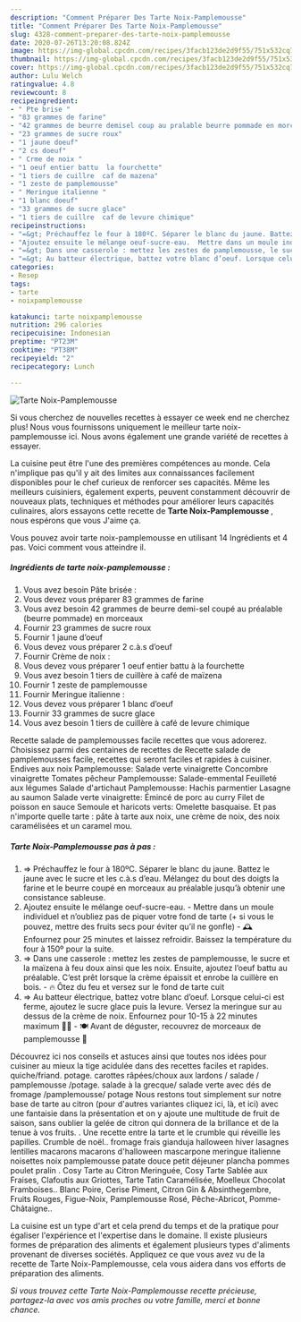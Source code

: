 ```yaml
---
description: "Comment Préparer Des Tarte Noix-Pamplemousse"
title: "Comment Préparer Des Tarte Noix-Pamplemousse"
slug: 4328-comment-preparer-des-tarte-noix-pamplemousse
date: 2020-07-26T13:20:08.824Z
image: https://img-global.cpcdn.com/recipes/3facb123de2d9f55/751x532cq70/tarte-noix-pamplemousse-photo-principale-de-la-recette.jpg
thumbnail: https://img-global.cpcdn.com/recipes/3facb123de2d9f55/751x532cq70/tarte-noix-pamplemousse-photo-principale-de-la-recette.jpg
cover: https://img-global.cpcdn.com/recipes/3facb123de2d9f55/751x532cq70/tarte-noix-pamplemousse-photo-principale-de-la-recette.jpg
author: Lulu Welch
ratingvalue: 4.8
reviewcount: 8
recipeingredient:
- " Pte brise "
- "83 grammes de farine"
- "42 grammes de beurre demisel coup au pralable beurre pommade en morceaux"
- "23 grammes de sucre roux"
- "1 jaune doeuf"
- "2 cs doeuf"
- " Crme de noix "
- "1 oeuf entier battu  la fourchette"
- "1 tiers de cuillre  caf de mazena"
- "1 zeste de pamplemousse"
- " Meringue italienne "
- "1 blanc doeuf"
- "33 grammes de sucre glace"
- "1 tiers de cuillre  caf de levure chimique"
recipeinstructions:
- "=&gt; Préchauffez le four à 180ºC. Séparer le blanc du jaune. Battez le jaune avec le sucre et les c.à.s d’eau. Mélangez du bout des doigts la farine et le beurre coupé en morceaux au préalable jusqu’à obtenir une consistance sableuse."
- "Ajoutez ensuite le mélange oeuf-sucre-eau.  Mettre dans un moule individuel et n’oubliez pas de piquer votre fond de tarte (+ si vous le pouvez, mettre des fruits secs pour éviter qu’il ne gonfle) 🕰 Enfournez pour 25 minutes et laissez refroidir. Baissez la température du four à 150º pour la suite."
- "=&gt; Dans une casserole : mettez les zestes de pamplemousse, le sucre et la maïzena à feu doux ainsi que les noix. Ensuite, ajoutez l’oeuf battu au préalable. C’est prêt lorsque la crème épaissit et enrobe la cuillère en bois.  🔥 Ôtez du feu et versez sur le fond de tarte cuit"
- "=&gt; Au batteur électrique, battez votre blanc d’oeuf. Lorsque celui-ci est ferme, ajoutez le sucre glace puis la levure. Versez la meringue sur au dessus de la crème de noix. Enfournez pour 10-15 à 22 minutes maximum 🤗✨  🍽 Avant de déguster, recouvrez de morceaux de pamplemousse 🍊"
categories:
- Resep
tags:
- tarte
- noixpamplemousse

katakunci: tarte noixpamplemousse 
nutrition: 296 calories
recipecuisine: Indonesian
preptime: "PT23M"
cooktime: "PT38M"
recipeyield: "2"
recipecategory: Lunch

---
```



![Tarte Noix-Pamplemousse](https://img-global.cpcdn.com/recipes/3facb123de2d9f55/751x532cq70/tarte-noix-pamplemousse-photo-principale-de-la-recette.jpg)

Si vous cherchez de nouvelles recettes à essayer ce week end ne cherchez plus! Nous vous fournissons uniquement le meilleur tarte noix-pamplemousse ici. Nous avons également une grande variété de recettes à essayer.

La cuisine peut être l'une des premières compétences au monde. Cela n'implique pas qu'il y ait des limites aux connaissances facilement disponibles pour le chef curieux de renforcer ses capacités. Même les meilleurs cuisiniers, également experts, peuvent constamment découvrir de nouveaux plats, techniques et méthodes pour améliorer leurs capacités culinaires, alors essayons cette recette de <strong> Tarte Noix-Pamplemousse </strong>, nous espérons que vous J'aime ça.

<!--inarticleads1-->

Vous pouvez avoir tarte noix-pamplemousse en utilisant 14 Ingrédients et 4 pas. Voici comment vous atteindre il.

##### Ingrédients de tarte noix-pamplemousse :

1. Vous avez besoin  Pâte brisée :
1. Vous devez vous préparer 83 grammes de farine
1. Vous avez besoin 42 grammes de beurre demi-sel coupé au préalable (beurre pommade) en morceaux
1. Fournir 23 grammes de sucre roux
1. Fournir 1 jaune d’oeuf
1. Vous devez vous préparer 2 c.à.s d’oeuf
1. Fournir  Crème de noix :
1. Vous devez vous préparer 1 oeuf entier battu à la fourchette
1. Vous avez besoin 1 tiers de cuillère à café de maïzena
1. Fournir 1 zeste de pamplemousse
1. Fournir  Meringue italienne :
1. Vous devez vous préparer 1 blanc d’oeuf
1. Fournir 33 grammes de sucre glace
1. Vous avez besoin 1 tiers de cuillère à café de levure chimique


Recette salade de pamplemousses facile recettes que vous adorerez. Choisissez parmi des centaines de recettes de Recette salade de pamplemousses facile, recettes qui seront faciles et rapides à cuisiner. Endives aux noix Pamplemousse: Salade verte vinaigrette Concombre vinaigrette Tomates pêcheur Pamplemousse: Salade-emmental Feuilleté aux légumes Salade d&#39;artichaut Pamplemousse: Hachis parmentier Lasagne au saumon Salade verte vinaigrette: Émincé de porc au curry Filet de poisson en sauce Semoule et haricots verts: Omelette basquaise. Et pas n&#39;importe quelle tarte : pâte à tarte aux noix, une crème de noix, des noix caramélisées et un caramel mou. 

<!--inarticleads2-->

##### Tarte Noix-Pamplemousse pas à pas :

1. =&gt; Préchauffez le four à 180ºC. Séparer le blanc du jaune. Battez le jaune avec le sucre et les c.à.s d’eau. Mélangez du bout des doigts la farine et le beurre coupé en morceaux au préalable jusqu’à obtenir une consistance sableuse.
1. Ajoutez ensuite le mélange oeuf-sucre-eau.  - Mettre dans un moule individuel et n’oubliez pas de piquer votre fond de tarte (+ si vous le pouvez, mettre des fruits secs pour éviter qu’il ne gonfle) - 🕰 Enfournez pour 25 minutes et laissez refroidir. Baissez la température du four à 150º pour la suite.
1. =&gt; Dans une casserole : mettez les zestes de pamplemousse, le sucre et la maïzena à feu doux ainsi que les noix. Ensuite, ajoutez l’oeuf battu au préalable. C’est prêt lorsque la crème épaissit et enrobe la cuillère en bois.  - 🔥 Ôtez du feu et versez sur le fond de tarte cuit
1. =&gt; Au batteur électrique, battez votre blanc d’oeuf. Lorsque celui-ci est ferme, ajoutez le sucre glace puis la levure. Versez la meringue sur au dessus de la crème de noix. Enfournez pour 10-15 à 22 minutes maximum 🤗✨  - 🍽 Avant de déguster, recouvrez de morceaux de pamplemousse 🍊


Découvrez ici nos conseils et astuces ainsi que toutes nos idées pour cuisiner au mieux la tige acidulée dans des recettes faciles et rapides. quiche/friand. potage. carottes râpées/choux aux lardons / salade / pamplemousse /potage. salade à la grecque/ salade verte avec dés de fromage /pamplemousse/ potage Nous restons tout simplement sur notre base de tarte au citron (pour d&#39;autres variantes cliquez ici, là, et ici) avec une fantaisie dans la présentation et on y ajoute une multitude de fruit de saison, sans oublier la gelée de citron qui donnera de la brillance et de la tenue à vos fruits. . Une recette entre la tarte et le crumble qui réveille les papilles. Crumble de noël.. fromage frais gianduja halloween hiver lasagnes lentilles macarons macarons d&#39;halloween mascarpone meringue italienne noisettes noix pamplemousse patate douce petit déjeuner plancha pommes poulet pralin . Cosy Tarte au Citron Meringuée, Cosy Tarte Sablée aux Fraises, Clafoutis aux Griottes, Tarte Tatin Caramélisée, Moelleux Chocolat Framboises.. Blanc Poire, Cerise Piment, Citron Gin &amp; Absinthegembre, Fruits Rouges, Figue-Noix, Pamplemousse Rosé, Pêche-Abricot, Pomme-Châtaigne.. 

<!--inarticleads1-->

<p>
La cuisine est un type d'art et cela prend du temps et de la pratique pour égaliser l'expérience et l'expertise dans le domaine. Il existe plusieurs formes de préparation des aliments et également plusieurs types d'aliments provenant de diverses sociétés. Appliquez ce que vous avez vu de la recette de Tarte Noix-Pamplemousse, cela vous aidera dans vos efforts de préparation des aliments.
</p>

<p>
<i>Si vous trouvez cette Tarte Noix-Pamplemousse recette précieuse, partagez-la avec vos amis proches ou votre famille, merci et bonne chance.</i>
</p>
